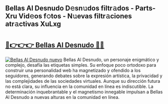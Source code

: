 ## Bellas Al Desnudo D𝚎sn𝚞dos filtr𝚊dos - Parts-Xru Vid𝚎os f𝚘tos - N𝚞evas filtr𝚊ciones atr𝚊ctivas XuLxg

# <h2><a href="http://mbduw2a.tromn.icu/?c=Bellas+Al+Desnudo">🔗👉👉👉 Bellas Al Desnudo 🔗🔗</a></h2>

[![Bellas Al Desnudo nuevo](https://i.imgur.com/pEAQMta.gif)](http://mbduw2a.tromn.icu/?c=Bellas+Al+Desnudo)
Bellas Al Desnudo, un personaje enigmático y complejo, desafía las etiquetas simples. Su enfoque poco ortodoxo para construir una personalidad web ha magnetizado y ofendido a los seguidores, generando debates sobre la expresión artística, la privacidad y las complejidades de las sociedades virtuales. Aunque su dirección futura no está clara, su influencia en la comunidad en línea es indiscutible. La determinación inquebrantable y el magnetismo innegable impulsan a Bellas Al Desnudo a nuevas alturas en la comunidad en línea.
